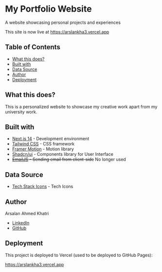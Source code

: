 # My Portfolio Website

A website showcasing personal projects and experiences

This site is now live at https://arslankha3.vercel.app


## Table of Contents

- [What this does?](#what-this-does)
- [Built with](#built-with)
- [Data Source](#data-source)
- [Author](#author)
- [Deployment](#deployment)

## What this does?

This is a personalized website to showcase my creative work apart from my university work.

## Built with

- [Next.js 14](https://nextjs.org/) - Development environment
- [Tailwind CSS](https://tailwindcss.com/) - CSS framework
- [Framer Motion](https://www.framer.com/motion/) - Motion library
- [Shadcn/ui](https://nextui.org/) - Components library for User Interface
- <s>[EmailJS](https://www.emailjs.com/) - Sending email from client-side</s> No longer used

## Data Source

- [Tech Stack Icons](https://www.tech-stack-icons.com/) - Tech Icons

## Author
Arsalan Ahmed Khatri
- [LinkedIn](https://www.linkedin.com/in/arslankha3/)
- [GitHub](https://github.com/arslankha3)

## Deployment

This project is deployed to Vercel (used to be deployed to GitHub Pages):

https://arslankha3.vercel.app

